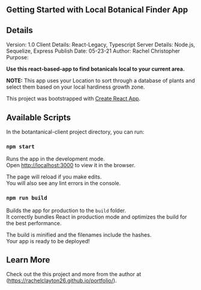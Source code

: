 ## Getting Started with Local Botanical Finder App

## Details
Version: 1.0
Client Details: React-Legacy, Typescript
Server Details: Node.js, Sequelize, Express
Publish Date: 05-23-21
Author: Rachel Christopher
Purpose: 

**Use this react-based-app to find botanicals local to your current area.**

**NOTE:** This app uses your Location to sort through a database of plants and select them based on your local hardiness growth zone. 


This project was bootstrapped with [Create React App](https://github.com/facebook/create-react-app).

## Available Scripts

In the botantanical-client project directory, you can run:

### `npm start`

Runs the app in the development mode.\
Open [http://localhost:3000](http://localhost:3000) to view it in the browser.

The page will reload if you make edits.\
You will also see any lint errors in the console.

### `npm run build`

Builds the app for production to the `build` folder.\
It correctly bundles React in production mode and optimizes the build for the best performance.

The build is minified and the filenames include the hashes.\
Your app is ready to be deployed!


## Learn More

Check out the this project and more from the author at (https://rachelclayton26.github.io/portfolio/).
